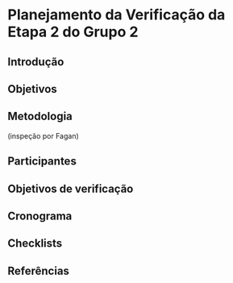 # Planejamento da Verificação da Etapa 2 do Grupo 2

## Introdução

## Objetivos

## Metodologia

(inspeção por Fagan)

## Participantes

## Objetivos de verificação

## Cronograma

## Checklists

## Referências
